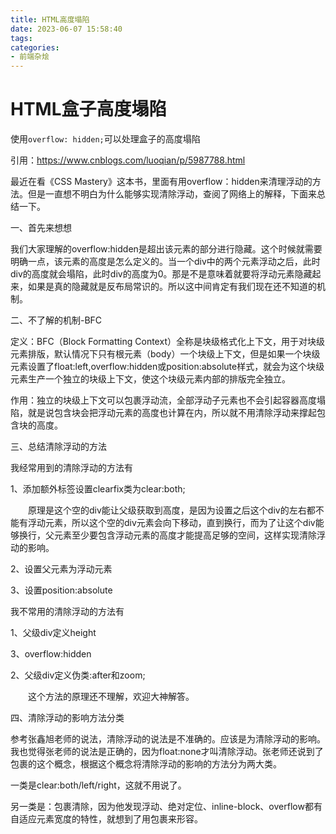 ```yaml
---
title: HTML高度塌陷
date: 2023-06-07 15:58:40
tags:
categories: 
- 前端杂烩
---
```

# HTML盒子高度塌陷

使用`overflow: hidden;`可以处理盒子的高度塌陷

引用：https://www.cnblogs.com/luoqian/p/5987788.html

最近在看《CSS Mastery》这本书，里面有用overflow：hidden来清理浮动的方法。但是一直想不明白为什么能够实现清除浮动，查阅了网络上的解释，下面来总结一下。

一、首先来想想

我们大家理解的overflow:hidden是超出该元素的部分进行隐藏。这个时候就需要明确一点，该元素的高度是怎么定义的。当一个div中的两个元素浮动之后，此时div的高度就会塌陷，此时div的高度为0。那是不是意味着就要将浮动元素隐藏起来，如果是真的隐藏就是反布局常识的。所以这中间肯定有我们现在还不知道的机制。

二、不了解的机制-BFC

定义：BFC（Block Formatting Context）全称是块级格式化上下文，用于对块级元素排版，默认情况下只有根元素（body）一个块级上下文，但是如果一个块级元素设置了float:left,overflow:hidden或position:absolute样式，就会为这个块级元素生产一个独立的块级上下文，使这个块级元素内部的排版完全独立。

作用：独立的块级上下文可以包裹浮动流，全部浮动子元素也不会引起容器高度塌陷，就是说包含块会把浮动元素的高度也计算在内，所以就不用清除浮动来撑起包含块的高度。

三、总结清除浮动的方法

我经常用到的清除浮动的方法有

1、添加额外标签设置clearfix类为clear:both;

　　原理是这个空的div能让父级获取到高度，是因为设置之后这个div的左右都不能有浮动元素，所以这个空的div元素会向下移动，直到换行，而为了让这个div能够换行，父元素至少要包含浮动元素的高度才能提高足够的空间，这样实现清除浮动的影响。

2、设置父元素为浮动元素

3、设置position:absolute

我不常用的清除浮动的方法有

1、父级div定义height

3、overflow:hidden

2、父级div定义伪类:after和zoom;

　　这个方法的原理还不理解，欢迎大神解答。

四、清除浮动的影响方法分类

参考张鑫旭老师的说法，清除浮动的说法是不准确的。应该是为清除浮动的影响。我也觉得张老师的说法是正确的，因为float:none才叫清除浮动。张老师还说到了包裹的这个概念，根据这个概念将清除浮动的影响的方法分为两大类。

一类是clear:both/left/right，这就不用说了。

另一类是：包裹清除，因为他发现浮动、绝对定位、inline-block、overflow都有自适应元素宽度的特性，就想到了用包裹来形容。